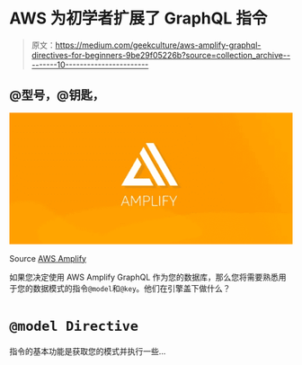 # AWS 为初学者扩展了 GraphQL 指令

> 原文：<https://medium.com/geekculture/aws-amplify-graphql-directives-for-beginners-9be29f05226b?source=collection_archive---------10----------------------->

## @型号，@钥匙，

![](img/1f5499f80b1c07d7e07786fd0dcd4e01.png)

Source [AWS Amplify](https://docs.amplify.aws/)

如果您决定使用 AWS Amplify GraphQL 作为您的数据库，那么您将需要熟悉用于您的数据模式的指令`@model`和`@key`。他们在引擎盖下做什么？

# `@model Directive`

指令的基本功能是获取您的模式并执行一些…